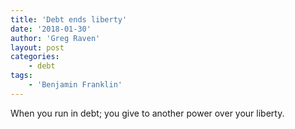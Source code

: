 ```yaml
---
title: 'Debt ends liberty'
date: '2018-01-30'
author: 'Greg Raven'
layout: post
categories:
    - debt
tags:
    - 'Benjamin Franklin'
---
```


When you run in debt; you give to another power over your liberty.
